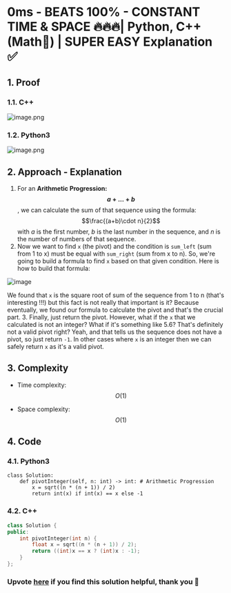 # 0ms - BEATS 100% - CONSTANT TIME & SPACE 🔥🔥🔥| Python, C++ (Math🔢) | SUPER EASY Explanation ✅

## 1. Proof
<!-- Describe your first thoughts on how to solve this problem. -->
### 1.1. C++
![image.png](https://assets.leetcode.com/users/images/0d978a48-273d-446f-9396-1266a868ffde_1710304323.0200264.png)
### 1.2. Python3
![image.png](https://assets.leetcode.com/users/images/0249993d-a6f9-4391-8f1b-6a866c65ba75_1710304371.24554.png)

## 2. Approach - Explanation
<!-- Describe your approach to solving the problem. -->
1. For an **Arithmetic Progression: $$a+...+b$$**, we can calculate the sum of that sequence using the formula: $$\frac{(a+b)\cdot n}{2}$$ with *a* is the first number, *b* is the last number in the sequence, and *n* is the number of numbers of that sequence.
2. Now we want to find `x` (the pivot) and the condition is `sum_left` (sum from 1 to x) must be equal with `sum_right` (sum from x to n). So, we're going to build a formula to find `x` based on that given condition. Here is how to build that formula:

![image](https://github.com/KCP17/Leetcode-solutions/assets/148914885/e69fb770-a7ac-4be4-a849-e89ded87fa87)

We found that `x` is the square root of sum of the sequence from 1 to n (that's interesting !!!) but this fact is not really that important is it? Because eventually, we found our formula to calculate the pivot and that's the crucial part.
3. Finally, just return the pivot. However, what if the `x` that we calculated is not an integer? What if it's something like 5.6? That's definitely not a valid pivot right? Yeah, and that tells us the sequence does not have a pivot, so just return `-1`. In other cases where `x` is an integer then we can safely return `x` as it's a valid pivot.

## 3. Complexity
- Time complexity: $$O(1)$$
<!-- Add your time complexity here, e.g. $$O(n)$$ -->

- Space complexity: $$O(1)$$
<!-- Add your space complexity here, e.g. $$O(n)$$ -->

## 4. Code

### 4.1. Python3
```python3 []
class Solution:
    def pivotInteger(self, n: int) -> int: # Arithmetic Progression
        x = sqrt((n * (n + 1)) / 2)
        return int(x) if int(x) == x else -1
```

### 4.2. C++
``` cpp []
class Solution {
public:
    int pivotInteger(int n) {
        float x = sqrt((n * (n + 1)) / 2);
        return ((int)x == x ? (int)x : -1);
    }
};
```

### Upvote [here](https://leetcode.com/problems/find-the-pivot-integer/solutions/4867702/0ms-beats-100-constant-time-space-python-c-math-super-easy-explanation) if you find this solution helpful, thank you 🤍
